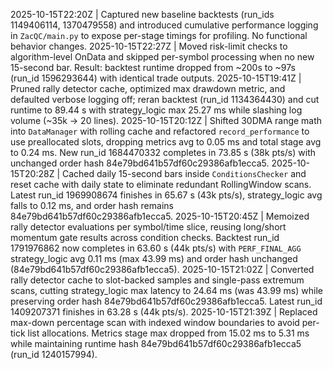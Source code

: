 2025-10-15T22:20Z | Captured new baseline backtests (run_ids 1149406114, 1370479558) and introduced cumulative performance logging in `ZacQC/main.py` to expose per-stage timings for profiling. No functional behavior changes.
2025-10-15T22:27Z | Moved risk-limit checks to algorithm-level OnData and skipped per-symbol processing when no new 15-second bar. Result: backtest runtime dropped from ~200s to ~97s (run_id 1596293644) with identical trade outputs.
2025-10-15T19:41Z | Pruned rally detector cache, optimized max drawdown metric, and defaulted verbose logging off; reran backtest (run_id 1134364430) and cut runtime to 89.44 s with strategy_logic max 25.27 ms while slashing log volume (~35k → 20 lines).
2025-10-15T20:12Z | Shifted 30DMA range math into `DataManager` with rolling cache and refactored `record_performance` to use preallocated slots, dropping metrics avg to 0.05 ms and total stage avg to 0.24 ms. New run_id 1684470332 completes in 73.85 s (38k pts/s) with unchanged order hash 84e79bd641b57df60c29386afb1ecca5.
2025-10-15T20:28Z | Cached daily 15-second bars inside `ConditionsChecker` and reset cache with daily state to eliminate redundant RollingWindow scans. Latest run_id 1969908674 finishes in 65.67 s (43k pts/s), strategy_logic avg falls to 0.12 ms, and order hash remains 84e79bd641b57df60c29386afb1ecca5.
2025-10-15T20:45Z | Memoized rally detector evaluations per symbol/time slice, reusing long/short momentum gate results across condition checks. Backtest run_id 1791976862 now completes in 63.60 s (44k pts/s) with `PERF_FINAL_AGG` strategy_logic avg 0.11 ms (max 43.99 ms) and order hash unchanged (84e79bd641b57df60c29386afb1ecca5).
2025-10-15T21:02Z | Converted rally detector cache to slot-backed samples and single-pass extremum scans, cutting strategy_logic max latency to 24.64 ms (was 43.99 ms) while preserving order hash 84e79bd641b57df60c29386afb1ecca5. Latest run_id 1409207371 finishes in 63.28 s (44k pts/s).
2025-10-15T21:39Z | Replaced max-down percentage scan with indexed window boundaries to avoid per-tick list allocations. Metrics stage max dropped from 15.02 ms to 5.31 ms while maintaining runtime hash 84e79bd641b57df60c29386afb1ecca5 (run_id 1240157994).
